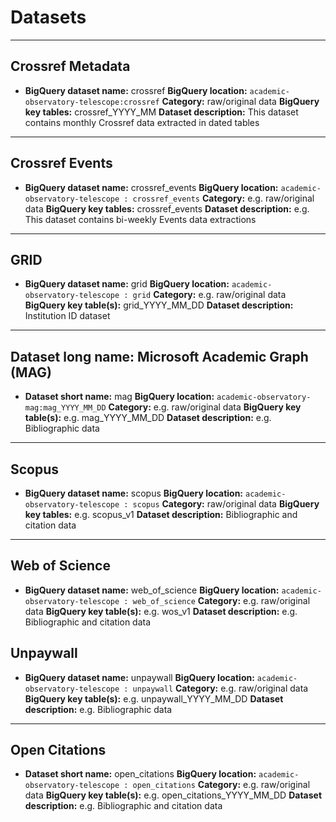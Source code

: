 # Datasets

---
## Crossref Metadata
* **BigQuery dataset name:** crossref
  **BigQuery location:** `academic-observatory-telescope:crossref`
  **Category:** raw/original data
  **BigQuery key tables:** crossref_YYYY_MM
  **Dataset description:** This dataset contains monthly Crossref data extracted in dated tables

---
## Crossref Events
* **BigQuery dataset name:** crossref_events
  **BigQuery location:** `academic-observatory-telescope : crossref_events`
  **Category:** e.g. raw/original data
  **BigQuery key tables:** crossref_events
  **Dataset description:** e.g. This dataset contains bi-weekly Events data extractions 

---
## GRID
* **BigQuery dataset name:** grid
  **BigQuery location:** `academic-observatory-telescope : grid`
  **Category:** e.g. raw/original data
  **BigQuery key table(s):** grid_YYYY_MM_DD
  **Dataset description:** Institution ID dataset

---
## Dataset long name: Microsoft Academic Graph (MAG)
* **Dataset short name:** mag
  **BigQuery location:** `academic-observatory-mag:mag_YYYY_MM_DD`
  **Category:** e.g. raw/original data
  **BigQuery key table(s):** e.g. mag_YYYY_MM_DD
  **Dataset description:** e.g. Bibliographic data

---
## Scopus
* **BigQuery dataset name:** scopus
  **BigQuery location:** `academic-observatory-telescope : scopus`
  **Category:** raw/original data
  **BigQuery key tables:** e.g. scopus_v1
  **Dataset description:** Bibliographic and citation data

---
## Web of Science
* **BigQuery dataset name:** web_of_science 
  **BigQuery location:** `academic-observatory-telescope : web_of_science`
  **Category:** e.g. raw/original data
  **BigQuery key table(s):** e.g. wos_v1
  **Dataset description:** e.g. Bibliographic and citation data


## Unpaywall
* **BigQuery dataset name:** unpaywall
  **BigQuery location:** `academic-observatory-telescope : unpaywall`
  **Category:** e.g. raw/original data
  **BigQuery key table(s):** e.g. unpaywall_YYYY_MM_DD
  **Dataset description:** e.g. Bibliographic data

---
## Open Citations
* **Dataset short name:** open_citations
  **BigQuery location:** `academic-observatory-telescope : open_citations`
  **Category:** e.g. raw/original data
  **BigQuery key table(s):** e.g. open_citations_YYYY_MM_DD
  **Dataset description:** e.g. Bibliographic and citation data






